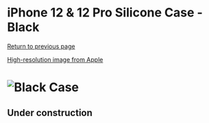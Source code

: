 # iPhone 12 & 12 Pro Silicone Case - Black

[Return to previous page](/iphone_12)

[High-resolution image from Apple](https://store.storeimages.cdn-apple.com/8756/as-images.apple.com/is//MHL73?wid=4500&hei=4500&fmt=png)

# ![Black Case](/everyphone/MHL73.png)

## Under construction
